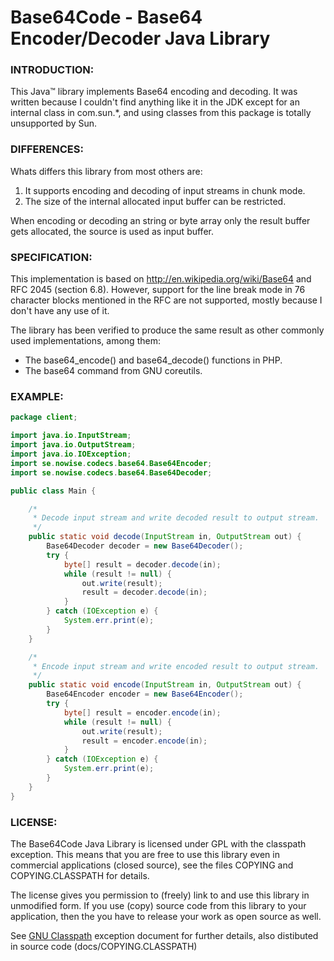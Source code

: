 # Base64Code - Base64 Encoder/Decoder Java Library

### INTRODUCTION:

This Java&trade; library implements Base64 encoding and decoding. It was
written because I couldn't find anything like it in the JDK except for an
internal class in com.sun.*, and using classes from this package is
totally unsupported by Sun.

### DIFFERENCES:

Whats differs this library from most others are:
   
1. It supports encoding and decoding of input streams in chunk mode.
2. The size of the internal allocated input buffer can be restricted.
     
When encoding or decoding an string or byte array only the result buffer
gets allocated, the source is used as input buffer.
   
### SPECIFICATION:

This implementation is based on http://en.wikipedia.org/wiki/Base64 and 
RFC 2045 (section 6.8). However, support for the line break mode in 76 
character blocks mentioned in the RFC are not supported, mostly because 
I don't have any use of it.

The library has been verified to produce the same result as other commonly 
used implementations, among them:

* The base64_encode() and base64_decode() functions in PHP.
* The base64 command from GNU coreutils.

### EXAMPLE:

```java
package client;

import java.io.InputStream;
import java.io.OutputStream;
import java.io.IOException;
import se.nowise.codecs.base64.Base64Encoder;
import se.nowise.codecs.base64.Base64Decoder;

public class Main {

    /* 
     * Decode input stream and write decoded result to output stream.
     */
    public static void decode(InputStream in, OutputStream out) {
        Base64Decoder decoder = new Base64Decoder();
        try {
            byte[] result = decoder.decode(in);
            while (result != null) {
                out.write(result);
                result = decoder.decode(in);
            }
        } catch (IOException e) {
            System.err.print(e);
        }
    }

    /* 
     * Encode input stream and write encoded result to output stream.
     */
    public static void encode(InputStream in, OutputStream out) {
        Base64Encoder encoder = new Base64Encoder();
        try {
            byte[] result = encoder.encode(in);
            while (result != null) {
                out.write(result);
                result = encoder.encode(in);
            }
        } catch (IOException e) {
            System.err.print(e);
        }
    }
}
```

### LICENSE:

The Base64Code Java Library is licensed under GPL with the classpath 
exception. This means that you are free to use this library even in 
commercial applications (closed source), see the files COPYING and
COPYING.CLASSPATH for details.

The license gives you permission to (freely) link to and use this library
in unmodified form. If you use (copy) source code from this library to
your application, then the you have to release your work as open source 
as well.

See [GNU Classpath](https://www.gnu.org/software/classpath/license.html) exception document 
for further details, also distibuted in source code (docs/COPYING.CLASSPATH)
